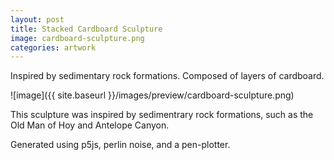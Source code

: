 ```yaml
---
layout: post
title: Stacked Cardboard Sculpture
image: cardboard-sculpture.png
categories: artwork
---
```


Inspired by sedimentary rock formations. Composed of layers of cardboard.

![image]({{ site.baseurl }}/images/preview/cardboard-sculpture.png)

This sculpture was inspired by sedimentrary rock formations, such as the Old Man of Hoy and Antelope Canyon.

Generated using p5js, perlin noise, and a pen-plotter.